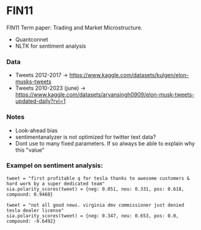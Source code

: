 # FIN11
FIN11 Term paper: Trading and Market Microstructure. 

* Quantconnet 
* NLTK for sentiment analysis 

### Data
* Tweets 2012-2017 -> https://www.kaggle.com/datasets/kulgen/elon-musks-tweets 
* Tweets 2010-2023 (june) -> https://www.kaggle.com/datasets/aryansingh0909/elon-musk-tweets-updated-daily?rvi=1


### Notes
* Look-ahead bias
* sentimentanalyzer is not optimized for twitter text data?
* Dont use to many fixed parameters. If so always be able to explain why this "value" 


### Exampel on sentiment analysis:
    tweet = "first profitable q for tesla thanks to awesome customers & hard work by a super dedicated team" 
    sia.polarity_scores(tweet) = {neg: 0.051, neu: 0.331, pos: 0.618, compound: 0.9468}

    tweet = "not all good news. virginia dmv commissioner just denied tesla dealer license" 
    sia.polarity_scores(tweet) = {neg: 0.347, neu: 0.653, pos: 0.0, compound: -0.6492}